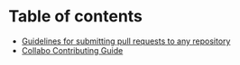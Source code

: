 # Table of contents

* [Guidelines for submitting pull requests to any repository](README.md)
* [Collabo Contributing Guide](https://docs.collabocommunity.com/contribute/)
